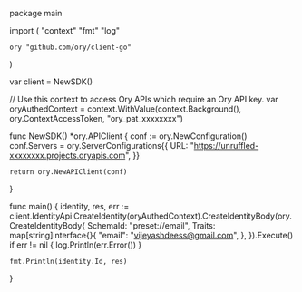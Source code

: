 package main

import (
	"context"
	"fmt"
	"log"

	ory "github.com/ory/client-go"
)

var client = NewSDK()

// Use this context to access Ory APIs which require an Ory API key.
var oryAuthedContext = context.WithValue(context.Background(), ory.ContextAccessToken, "ory_pat_xxxxxxxx")

func NewSDK() *ory.APIClient {
	conf := ory.NewConfiguration()
	conf.Servers = ory.ServerConfigurations{{
		URL: "https://unruffled-xxxxxxxx.projects.oryapis.com",
	}}

	return ory.NewAPIClient(conf)
}

func main() {
	identity, res, err := client.IdentityApi.CreateIdentity(oryAuthedContext).CreateIdentityBody(ory.CreateIdentityBody{
		SchemaId: "preset://email",
		Traits: map[string]interface{}{
			"email": "vijeyashdeess@gmail.com",
		},
	}).Execute()
	if err != nil {
		log.Println(err.Error())
	}

	fmt.Println(identity.Id, res)

}
